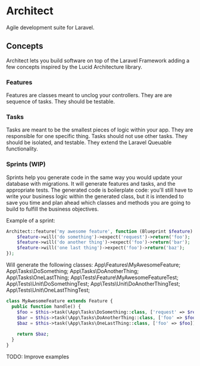 # Architect
Agile development suite for Laravel.

## Concepts
Architect lets you build software on top of the Laravel Framework adding a few concepts inspired by the Lucid Architecture library.

### Features
Features are classes meant to unclog your controllers. They are are sequence of tasks. They should be testable.

### Tasks
Tasks are meant to be the smallest pieces of logic within your app. They are responsible for one specific thing. Tasks should not use other tasks. They should be isolated, and testable. They extend the Laravel Queuable functionality. 

### Sprints (WIP)
Sprints help you generate code in the same way you would update your database with migrations. It will generate features and tasks, and the appropriate tests. The generated code is boilerplate code: you'll still have to write your business logic within the generated class, but it is intended to save you time and plan ahead which classes and methods you are going to build to fulfill the business objectives.

Example of a sprint:
```php
Architect::feature('my awesome feature', function (Blueprint $feature) {
    $feature->will('do something')->expect('request')->return('foo');
    $feature->will('do another thing')->expect('foo')->return('bar');
    $feature->will('one last thing')->expect('foo')->return('baz');
});
```

Will generate the following classes:
App\Features\MyAwesomeFeature;
App\Tasks\DoSomething;
App\Tasks\DoAnotherThing;
App\Tasks\OneLastThing;
App\Tests\Feature\MyAwesomeFeatureTest;
App\Tests\Unit\DoSomethingTest;
App\Tests\Unit\DoAnotherThingTest;
App\Tests\Unit\OneLastThingTest;


```php
class MyAwesomeFeature extends Feature {
  public function handle() {
    $foo = $this->task(\App\Tasks\DoSomething::class, ['request' => $request]);
    $bar = $this->task(\App\Tasks\DoAnotherThing::class, ['foo' => $foo]);
    $baz = $this->task(\App\Tasks\OneLastThing::class, ['foo' => $foo]);
    
    return $baz;
  }
}
```

TODO: Improve examples
